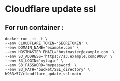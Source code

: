 # Cloudflare update ssl

## For run container :
    docker run -it -t \
    --env CLOUDFLARE_TOKEN='SECRETOKEN' \
    --env DOMAIN_NAME='example.com' \
    --env HOSTMASTER_EMAIL='hostmaster@example.com' \
    --env S3_ADDRESS='https://s3.example.com:9000' \
    --env S3_LOGIN='mylogin' \
    --env S3_PASSWORD='mypassword' \
    --env S3_PATH='bucket/SSL_directory' \
    h963z57/cloudflare_update_ssl:main
